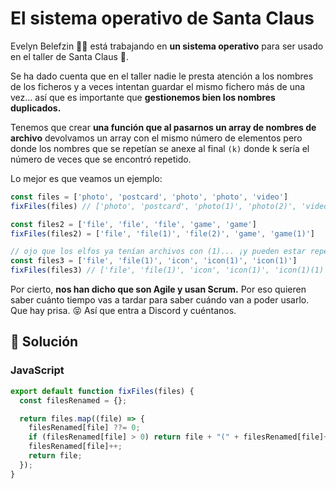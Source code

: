 # El sistema operativo de Santa Claus

Evelyn Belefzin 👩‍💻 está trabajando en **un sistema operativo** para ser usado en el taller de Santa Claus 🎅.

Se ha dado cuenta que en el taller nadie le presta atención a los nombres de los ficheros y a veces intentan guardar el mismo fichero más de una vez... así que es importante que **gestionemos bien los nombres duplicados.**

Tenemos que crear **una función que al pasarnos un array de nombres de archivo** devolvamos un array con el mismo número de elementos pero donde los nombres que se repetían se anexe al final `(k)` donde k sería el número de veces que se encontró repetido.

Lo mejor es que veamos un ejemplo:

```js
const files = ['photo', 'postcard', 'photo', 'photo', 'video']
fixFiles(files) // ['photo', 'postcard', 'photo(1)', 'photo(2)', 'video']

const files2 = ['file', 'file', 'file', 'game', 'game']
fixFiles(files2) = ['file', 'file(1)', 'file(2)', 'game', 'game(1)']

// ojo que los elfos ya tenían archivos con (1)... ¡y pueden estar repetidos!
const files3 = ['file', 'file(1)', 'icon', 'icon(1)', 'icon(1)']
fixFiles(files3) // ['file', 'file(1)', 'icon', 'icon(1)', 'icon(1)(1)']
```

Por cierto, **nos han dicho que son Agile y usan Scrum.** Por eso quieren saber cuánto tiempo vas a tardar para saber cuándo van a poder usarlo. Que hay prisa. 😝 Así que entra a Discord y cuéntanos.

## 👾 Solución

### JavaScript

```js
export default function fixFiles(files) {
  const filesRenamed = {};

  return files.map((file) => {
    filesRenamed[file] ??= 0;
    if (filesRenamed[file] > 0) return file + "(" + filesRenamed[file]++ + ")";
    filesRenamed[file]++;
    return file;
  });
}
```
